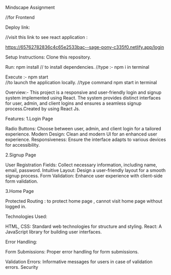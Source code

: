 
 Mindscape Assignment 
 
//for Frontend


Deploy link: 

//visit this link to see react application :

https://65762782836c4c65e2533bac--sage-pony-c335f0.netlify.app/login


Setup Instructions:
Clone this repository.

Run: npm install
// to install dependencies.
//type :- npm i    in terminal 

Execute :-  npm start     
 //to launch the application locally.
//type command npm start     in terminal



 Overview:- 
This project is a responsive and user-friendly login and signup system implemented using React. The system provides distinct interfaces for user, admin, and client logins and ensures a seamless signup process.Created by using React Js.

 Features:
1.Login Page

Radio Buttons: Choose between user, admin, and client login for a tailored experience.
Modern Design: Clean and modern UI for an enhanced user experience.
Responsiveness: Ensure the interface adapts to various devices for accessibility.

2.Signup Page

User Registration Fields: Collect necessary information, including name, email, password.
Intuitive Layout: Design a user-friendly layout for a smooth signup process.
Form Validation: Enhance user experience with client-side form validation.

3.Home Page 

Protected Routing : to protect home page , cannot visit home page without logged in.

 Technologies Used:

HTML, CSS: Standard web technologies for structure and styling.
React: A JavaScript library for building user interfaces.


 Error Handling: 

Form Submissions: Proper error handling for form submissions.

Validation Errors: Informative messages for users in case of validation errors.
Security

